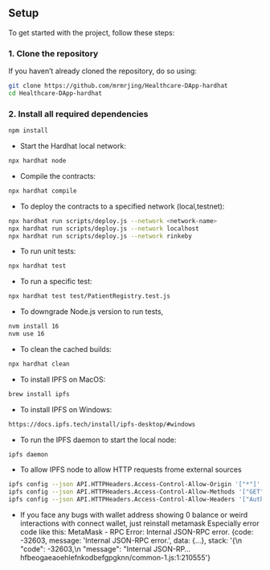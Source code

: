 ## Setup

To get started with the project, follow these steps:

### 1. Clone the repository
If you haven’t already cloned the repository, do so using:
```bash
git clone https://github.com/mrmrjing/Healthcare-DApp-hardhat
cd Healthcare-DApp-hardhat
```

### 2. Install all required dependencies
```bash
npm install 
```

- Start the Hardhat local network: 
```bash
npx hardhat node
```

- Compile the contracts: 
```bash
npx hardhat compile
```

- To deploy the contracts to a specified network (local,testnet): 
```bash
npx hardhat run scripts/deploy.js --network <network-name>
npx hardhat run scripts/deploy.js --network localhost
npx hardhat run scripts/deploy.js --network rinkeby
```

- To run unit tests: 
```bash
npx hardhat test
```

- To run a specific test: 
```bash
npx hardhat test test/PatientRegistry.test.js
```

- To downgrade Node.js version to run tests, 
```bash
nvm install 16 
nvm use 16
```

- To clean the cached builds: 
```bash
npx hardhat clean
```

- To install IPFS on MacOS: 
```bash
brew install ipfs
```

- To install IPFS on Windows: 
```bash 
https://docs.ipfs.tech/install/ipfs-desktop/#windows
```

- To run the IPFS daemon to start the local node: 
```bash
ipfs daemon
```

- To allow IPFS node to allow HTTP requests frome external sources 
```bash
ipfs config --json API.HTTPHeaders.Access-Control-Allow-Origin '["*"]'
ipfs config --json API.HTTPHeaders.Access-Control-Allow-Methods '["GET", "POST", "PUT"]'
ipfs config --json API.HTTPHeaders.Access-Control-Allow-Headers '["Authorization"]'
```

- If you face any bugs with wallet address showing 0 balance or weird interactions with connect wallet, just reinstall metamask
Especially error code like this: 
MetaMask - RPC Error: Internal JSON-RPC error. 
{code: -32603, message: 'Internal JSON-RPC error.', data: {…}, stack: '{\n  "code": -32603,\n  "message": "Internal JSON-RP…hfbeogaeaoehlefnkodbefgpgknn/common-1.js:1:210555'}
